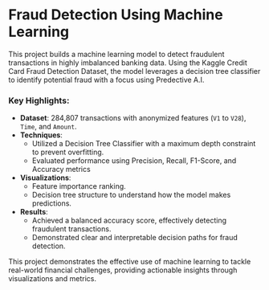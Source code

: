 # Fraud Detection Using Machine Learning

This project builds a machine learning model to detect fraudulent transactions in highly imbalanced banking data. Using the Kaggle Credit Card Fraud Detection Dataset, the model leverages a decision tree classifier to identify potential fraud with a focus using Predective A.I.

### Key Highlights:
- **Dataset**: 284,807 transactions with anonymized features (`V1` to `V28`), `Time`, and `Amount`.
- **Techniques**: 
  - Utilized a Decision Tree Classifier with a maximum depth constraint to prevent overfitting.
  - Evaluated performance using Precision, Recall, F1-Score, and Accuracy metrics
- **Visualizations**: 
  - Feature importance ranking.
  - Decision tree structure to understand how the model makes predictions.
- **Results**:
  - Achieved a balanced accuracy score, effectively detecting fraudulent transactions.
  - Demonstrated clear and interpretable decision paths for fraud detection.
  
This project demonstrates the effective use of machine learning to tackle real-world financial challenges, providing actionable insights through visualizations and metrics.
